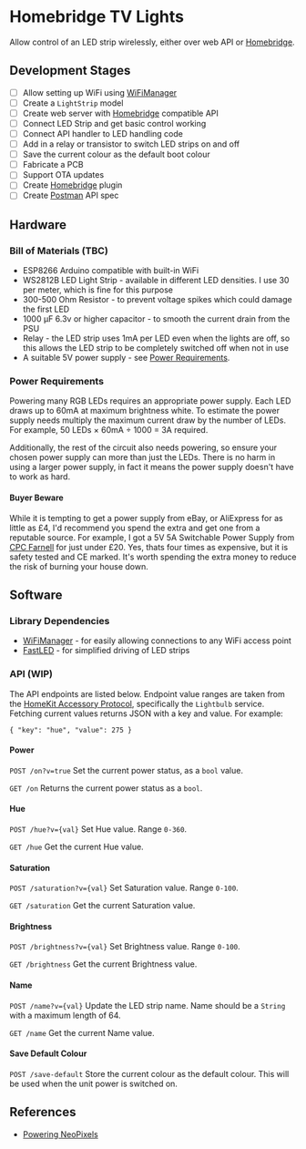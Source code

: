 # Homebridge TV Lights

Allow control of an LED strip wirelessly, either over web API or [Homebridge](https://github.com/nfarina/homebridge).

## Development Stages

- [ ] Allow setting up WiFi using [WiFiManager](https://github.com/tzapu/WiFiManager)
- [ ] Create a `LightStrip` model
- [ ] Create web server with [Homebridge](https://github.com/nfarina/homebridge) compatible API
- [ ] Connect LED Strip and get basic control working
- [ ] Connect API handler to LED handling code
- [ ] Add in a relay or transistor to switch LED strips on and off
- [ ] Save the current colour as the default boot colour
- [ ] Fabricate a PCB
- [ ] Support OTA updates
- [ ] Create [Homebridge](https://github.com/nfarina/homebridge) plugin
- [ ] Create [Postman](https://www.getpostman.com) API spec

## Hardware

### Bill of Materials (TBC)

- ESP8266 Arduino compatible with built-in WiFi
- WS2812B LED Light Strip - available in different LED densities. I use 30 per meter, which is fine for this purpose
- 300-500 Ohm Resistor - to prevent voltage spikes which could damage the first LED
- 1000 µF 6.3v or higher capacitor - to smooth the current drain from the PSU
- Relay - the LED strip uses 1mA per LED even when the lights are off, so this allows the LED strip to be completely switched off when not in use
- A suitable 5V power supply - see [Power Requirements](#power-requirements).

### Power Requirements

Powering many RGB LEDs requires an appropriate power supply. Each LED draws up to 60mA at maximum brightness white. To estimate the power supply needs multiply the maximum current draw by the number of LEDs. For example, 50 LEDs × 60mA ÷ 1000 = 3A required.

Additionally, the rest of the circuit also needs powering, so ensure your chosen power supply can more than just the LEDs. There is no harm in using a larger power supply, in fact it means the power supply doesn't have to work as hard.

#### Buyer Beware

While it is tempting to get a power supply from eBay, or AliExpress for as little as £4, I'd recommend you spend the extra and get one from a reputable source. For example, I got a 5V 5A Switchable Power Supply from [CPC Farnell](http://cpc.farnell.com/powerpax/ptd-0505pa/ac-adaptor-5v-5a-regulated/dp/PW02604) for just under £20. Yes, thats four times as expensive, but it is safety tested and CE marked. It's worth spending the extra money to reduce the risk of burning your house down.

## Software

### Library Dependencies

- [WiFiManager](https://github.com/tzapu/WiFiManager#install-through-library-manager) - for easily allowing connections to any WiFi access point
- [FastLED](https://github.com/FastLED/FastLED) - for simplified driving of LED strips

### API (WIP)

The API endpoints are listed below. Endpoint value ranges are taken from the [HomeKit Accessory Protocol](https://developer.apple.com/support/homekit-accessory-protocol/), specifically the `Lightbulb` service. Fetching current values returns JSON with a key and value. For example:

    { "key": "hue", "value": 275 }

#### Power

`POST /on?v=true`
Set the current power status, as a `bool` value.

`GET /on`
Returns the current power status as a `bool`.

#### Hue

`POST /hue?v={val}`
Set Hue value. Range `0-360`.

`GET /hue`
Get the current Hue value.

#### Saturation

`POST /saturation?v={val}`
Set Saturation value. Range `0-100`.

`GET /saturation`
Get the current Saturation value.

#### Brightness

`POST /brightness?v={val}`
Set Brightness value. Range `0-100`.

`GET /brightness`
Get the current Brightness value.

#### Name

`POST /name?v={val}`
Update the LED strip name. Name should be a `String` with a maximum length of 64.

`GET /name`
Get the current Name value.

#### Save Default Colour

`POST /save-default`
Store the current colour as the default colour. This will be used when the unit power is switched on.

## References

- [Powering NeoPixels](https://learn.adafruit.com/adafruit-neopixel-uberguide/powering-neopixels)
